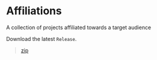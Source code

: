 # Affiliations

A collection of projects affiliated towards a target audience

Download the latest `Release`.

>[zip](https://github.com/PersonHood/Afiliations/archive/refs/tags/v2.2.zip)

